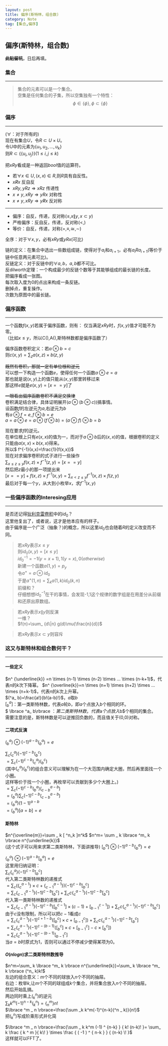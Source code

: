 ```yaml
---
layout: post
title: 偏序(斯特林，组合数)
category: Note
tag: [集合,偏序]
---
```


## 偏序(斯特林，组合数)

~~**此贴留坑**~~，日后再填。

### 集合

---
>集合的元素可以是一个集合。  
空集是任何集合的子集，所以空集独有一个特性：
$$ \phi \in \lbrace \phi \rbrace,\phi \subset \lbrace \phi \rbrace $$  

### 偏序

---
($\forall$：对于所有的)  
现在有集合$U$，令$R \subset U \times U$。  
令U中的元素为$\lbrace u_ 1,u_ 2,...,u_ k\rbrace$  
则$R \subset \lbrace \lbrace u_ i,u_ j \rbrace \rbrace(1 \leq i,j \leq k)$  

把$xRy$看成是一种返回$bool$值的运算符。  

* 若$\forall x \in U ,(x,x) \in R,$则$R$具有自反性。
* $x \not R x$ 反自反
* $xRy, yRz \Rightarrow xRz$ 传递性
* $x \neq y , xRy \Rightarrow yRx$ 对称性
* $x \neq y , xRy \Rightarrow y \not R x$ 反对称

---  

* 偏序：自反，传递，反对称($\leq,x \|y,x \subset y$)  
* 严格偏序：反自反，传递，反对称($<,$)  
* 等价：自反，传递，对称($=,\equiv,\cong,\sim$)  

全序：对于$\forall x,y$，必有$xRy$或$yRx$(可比)  

链的定义：在集合中选出一些数组成链，使得对于$a_ i$和$a_ {i+1}$，必有$a_ iRa_ {i+1}$(等价于链中任意两元素可比)。  
反链定义：对于反链中的$\forall a,b$，$a,b$都不可比。   
反dilworth定理：一个构成最少的反链个数等于其能够组成的最长链的长度。  
把偏序看成一张图。  
每次取入度为0的点出来构成一条反链。  
删掉点，重复操作。  
次数为原图中的最长链。  
 
### 偏序函数

---
一个函数$f(x,y)$若属于偏序函数，则有：
仅当满足$xRy$时，$f(x,y)$值才可能不为零。  
（比如$x \leq y$，所以C(),A(),斯特林数都是偏序函数了）

偏序函数卷积定义：若$a \otimes b = c$  
则$c(x,y) = \sum_ z a(x,z) \times b(z,y)$  

~~既然有卷积，那就一定有单位根和逆元~~  
可以想一下构造一个函数$e$，使得任何一个函数$a \otimes e = a$  
那也就是说$(x,y)$上的值只能从$(x,y)$那里转移过来  
那这样$e$就是$e(x,y)=[x==y]$了  

~~一眼看出偏序函数卷积不满足交换律~~  
卷积满足结合律，具体证明展开($a \otimes (b \otimes c)$)搞事情。  
设函数$f$的左逆元为$a$,右逆元为$b$  
有$a \otimes f  = e,f \otimes b = e$  
$a = a \otimes e = a \otimes (f \otimes b) = (a \otimes f) \otimes b=b$

现在要求$f$的逆元。  
在单位根上只有$e(x,x)$的值为一，而对于$a \otimes b$后的$(x,x)$的值，根据卷积的定义只能由$a(x,x) \times b(x,x)$得来。  
所以$ f^{-1}(x,x)=\frac{1}{f(x,x)}$  
现在对求偏序卷积的式子进行一些操作  
$\sum_{x \leq z \leq y} f(x,z) \times f^{-1}(z,y) =[x==y]$  
然后把$z$最小的那一项提出来  
$[x==y]+f(x,z) \times f^{-1}(x,y) = \sum_ {x < z \leq y} f^{-1}(x,z) \times f(z,y)$  
最后对于每一个$y$，从大到小枚举$x$，求$f^{-1}(x,y)$  

### 一些偏序函数的Interesing应用

---
是否还记得[狄利克雷卷积](/笔记/2018/07/30/Dirichlet&djs.html)中的$id_ 0$？  
这里他复出了，或者说，这才是他本应有的样子。  
由于偏序是一个广泛（抽象？)的概念，所以这里$id_ 0$也会随着$R$的定义改变而不同。

>若$xRy$表示$x \leq y$  
则$id_ 0(x,y)=[x \leq y]$  
$id_ 0^{-1}=-1(y=x+1),1(y=x),0(otherwise)$  
新建一个函数$a(1,y)=p_ y$  
令$a^+=a \otimes id_ 0$  
于是$a ^ + (1,n)=\sum_ k a(1,k) id_ 0(k,n)$  
前缀和？  
仔细想想$id_ 0^{-1}$在干的事情，会发现-1,1这个规律的数字组是在用差分从前缀和还原出原数组。

>若$xRy$表示$x\|y$则反演  
一维？  
$f(n)=\sum_ {d\|n} g(d)\mu(\frac{n}{d})$  

>若$xRy$表示$x \subset y$则容斥  

### 这又与斯特林和组合数何干？

---
#### 一些定义  

$n^ {\underline{k}} =n \times (n-1) \times (n-2) \times ... \times (n-k+1)$，代表$n$的$k$次下降幂。
$n^ {\overline{k}}=n \times (n+1) \times (n+2) \times ... \times (n+k-1)$，代表$n$的$k$次上升幂。  
$(^a_ b)=\frac{a!}{b!(a-b)!}$，$a$取$b$  
$[ ^a_ b]$：第一类斯特林数，代表$a$轮$b$，即$a$个点放入$b$个相同的环。  
$ \lbrace ^a_ b\rbrace $： 第二类斯特林数，代表$a$个点放入$b$个相同的集合。  
需要注意的是，斯特林数是可以逆推回负数的，而且值关于(0,0)对称。  

#### 二项式反演
$(^a_ b) \otimes (-1)^{a-b} (^a_b )=e$  

$\sum_ c (^a_c)(-1)^{c-b}(^c_ b)$  
$=\sum_ c(-1)^{c-b}(^a_ c)(^c_ b)$  
(其中$(^a_ c)(^c_ b)$的组合意义可以理解为在一个大范围内确定大圈，然后再里面找一个小圈。  
这样等价于找一个小圈，再枚举可以贡献到多少个大圈上。)  
$=\sum_ c(-1)^{c-b}(^a_ b)(^{a-b}_ {c-b})$  
$=(^a_ b)\sum_ c(-1)^{c-b}(^{a-b}_ {c-b})$  
$=(^a_ b)(1-1)^ {a-b}$  
$=(^a_ b)[ a = b ] =e$  
#### 斯特林  
$n^{\overline{m}}=\sum _ k [ ^n_k ]n^k$
$n^m= \sum _ k \lbrace ^m_ k \rbrace n^{\underline{k}}$  
(这个式子可以用来求第二类斯特林，下面讲推导)
$[^a_ b] \otimes (-1)^{a-b} \lbrace ^a_ b \rbrace =e$  

$\lbrace ^a _ b \rbrace \otimes (-1)^{a-b} [^a_ b] =e$  
这里用归纳证明：  
$\sum_ c \lbrace ^a_ c \rbrace (-1)^{c-b} [^c_ b]$  
代入第二类斯特林数的递推式  
$=\sum_ c ( \lbrace ^{a-1}_ c \rbrace \times c + \lbrace ^{a-1}_ {c-1} \rbrace)(-1)^{c-b}[^c_ b]$  
$=\sum_ c \lbrace ^{a-1}_ {c-1} \rbrace (-1) ^ {c-b} [ ^c _ b ]+\sum _ c c \lbrace ^{a-1}_ c \rbrace (-1) ^ {c-b} [^c _ b]$  
代入第一类斯特林数的递推式  
$=\sum _ c \lbrace ^ {a-1}_ {c-1} \rbrace (-1) ^ {c-b} ( [ ^{c-1} _ b ] \times (c-1) + [ ^{c-1} _ {b-1} ] ) + \sum _ c c \lbrace ^{a-1}_ c \rbrace (-1) ^ {c-b} [^c _ b]$  
由于$c$没有限制，所以可以把$c-1$看成$c$  
$=\sum _ c \lbrace ^ {a-1}_ {c} \rbrace (-1) ^ {c+1-b} ( [ ^c _ b ] \times c + [ ^{c} _ {b-1} ] ) + \sum _ c c \lbrace ^{a-1}_ c \rbrace (-1) ^ {c-b} [^c _ b]$  
$=\sum_ c \lbrace ^ {a-1} _ c \rbrace (-1)^ {c-(b-1)}([ ^c _ b ] \times c + [ ^{c} _ {b-1} ] - c \times [^ c _ b ])$  
$=\sum_ c \lbrace ^ {a-1} _ c \rbrace (-1)^ {c-(b-1)} [ ^c _ {b-1} ]$  
当$a=b$时原式为1，否则可以通过不停减少使得某项为0。

#### $O(nlogn)$求二类斯特林数推导  
$n^m=\sum_ k \lbrace ^m_ k \rbrace n^{\underline{k}}=\sum_ k \lbrace ^m_ k \rbrace (^n_ k)k!$  
左边的组合意义：$m$个不同的球放入$n$个不同的抽屉。  
右边：枚举$k$,让$m$个不同的球组成$k$个集合，并将集合放入$n$个不同的抽屉。  
然后开始乱搞。  
两边同时乘上$(^n_ k)$的逆元  
$\sum _k k^m(-1)^{n-k}(^n _ k)=\lbrace ^m _ n \rbrace n!$  
$\lbrace ^m _ n \rbrace=\frac{\sum _k k^m(-1)^{n-k}(^n _ k)}{n!}$  
把$(^n _ k)$写成阶乘形式并化简  

$\lbrace ^m _ n \rbrace=\frac{\sum _ k k^m (-1) ^ {n-k} } { k! (n-k)! }= \sum_ k \frac { k ^ m }{ k\! } \times  \frac { ( -1 ) ^ { n-k } } { (n-k) \! }$  
这样就可以FFT了。
